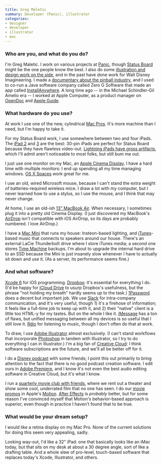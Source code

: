 ```yaml
---
title: Greg Maletic
summary: Developer (Panic), illustrator
categories:
- designer
- developer
- illustrator
- mac
---
```


### Who are you, and what do you do?

I'm Greg Maletic. I work on various projects at [Panic](http://panic.com/ "A Mac and iOS development company."), though [Status Board][status-board-ios] might be the one people know the best. I also do some [illustration and design work on the side](https://gregmaleticwork.wordpress.com/ "Greg's illustrations and design work."), and in the past have done work for Walt Disney Imagineering. I made a [documentary about the pinball industry](http://www.tilt-movie.com/ "Greg's pinball documentary."), and I used to co-run a Java software company called Zero G Software that made an app called [InstallAnywhere][]. A long time ago -- in the Michael Schindler-Gil Amelio era -- I worked at Apple Computer, as a product manager on [OpenDoc][] and [Apple Guide][apple-guide].

### What hardware do you use?

At work I use one of the new, cylindrical [Mac Pros][mac-pro]. It's more machine than I need, but I'm happy to take it.

For my Status Board work, I use somewhere between two and four iPads. The [iPad 2][ipad-2] and [3][ipad-3] are the best: 30-pin iPads are perfect for Status Board because they have flawless video-out. [Lightning iPads have gross artifacts](http://www.panic.com/blog/the-lightning-digital-av-adapter-surprise/ "An in-depth post about the Lightning Digital AV Adapter."), which I'll admit aren't noticeable to most folks, but still bum me out.

I just use one monitor on my Mac, an [Apple Cinema Display][cinema-display]. I have a hard time with multiple monitors: I end up spending all my time managing windows. [OS X Spaces][spaces] work great for me.

I use an old, wired Microsoft mouse, because I can't stand the extra weight of batteries-required wireless mice. I draw a lot with my computer, but I never learned how to use a stylus, so I use the mouse, and I think that may never change.

At home, I use an old-ish [13" MacBook Air][macbook-air]. When necessary, I sometimes plug it into a pretty old Cinema Display. (I just discovered my MacBook's [AirDrop][] isn't compatible with iOS AirDrop, so its days are probably numbered. I love AirDrop.)

I have a [Mac Mini][mac-mini] that runs my house: Insteon-based lighting, and [iTunes][]-based music that connects to speakers around our house. There's an external LaCie Thunderbolt drive where I store iTunes media; a second one stores [Time Machine][time-machine] backups. I'm about to upgrade the internal hard drive to an SSD because the Mini is just insanely slow whenever I have to actually sit down and use it. (As a server, its performance seems fine.)

### And what software?

[Xcode 6][xcode] for iOS programming. [Dropbox][]: it's essential for everything I do. (I'd be happy for [iCloud Drive][icloud-drive] to usurp Dropbox's usefulness, but the phrase "not holding my breath" hardly seems up to the task.) [1Password][] does a decent but important job. We use [Slack][] for intra-company communication, and it's very useful, though 1) it's a firehose of information; it feels like a full-time job to keep up with it, and 2) their "native" client is a little too HTML-y for my tastes. But on the whole I like it. [iMessage][] has a ton of flaws, but unified messaging between all my devices is so useful that I still love it. [Rdio][] for listening to music, though I don't often do that at work.

To draw, I use [Adobe Illustrator][illustrator] almost exclusively. (I can't stand workflows that incorporate [Photoshop][] in tandem with Illustrator, so I try to do everything I can in Illustrator.) I'm a big fan of [Creative Cloud][creative-cloud]: I think software subscriptions are the future, and we'll all be better off for it.

I do a [Disney podcast](https://itunes.apple.com/us/podcast/the-golden-horseshoe-review/id632395411 "Greg's Disney podcast.") with some friends; I point this out primarily to bring attention to the fact that there is no good podcast creation software. I edit ours in [Adobe Premiere][premiere], and I know it's not even the best audio editing software in Creative Cloud, but it's what I know.

I run a [quarterly movie club with friends](http://matchcutmovieclub.com/ "Greg's movie club."), where we rent out a theater and show some cool, underrated film that no one has seen. I do our [movie promos](https://vimeo.com/user562016/videos "Greg's videos on Vimeo.") in Apple's [Motion][]. [After Effects][after-effects] is _probably_ better, but for some reason I've convinced myself that Motion's behavior-based approach is superior, even though in practice I haven't found that to be true.

### What would be your dream setup?

I would like a retina display on my Mac Pro. None of the current solutions for doing this seem very appealing, sadly.

Looking way-out, I'd like a 32" iPad: one that basically looks like an iMac today, but that sits on my desk at about a 30 degree angle, sort of like a drafting table. And a whole slew of pro-level, touch-based software that replaces today's Xcode, Illustrator, and others.

[cinema-display]: https://en.wikipedia.org/wiki/Apple_Cinema_Display "An LCD display."
[ipad-2]: https://www.apple.com/ipad/ "A tablet device."
[ipad-3]: https://www.apple.com/ipad/ "A tablet device with a retina display."
[mac-mini]: https://www.apple.com/mac-mini/ "A small desktop computer."
[mac-pro]: https://www.apple.com/mac-pro/ "The Intel-based Mac tower computer."
[macbook-air]: https://www.apple.com/macbook-air/ "A very thin laptop."
[1password]: https://1password.com "Password management software for Mac OS X."
[after-effects]: https://www.adobe.com/products/aftereffects.html "Motion graphics and video editing software."
[airdrop]: https://en.wikipedia.org/wiki/AirDrop "A service for sharing items between Mac OS X and iOS devices."
[apple-guide]: https://en.wikipedia.org/wiki/Apple_Guide "A help system for Mac OS."
[creative-cloud]: https://www.adobe.com/creativecloud.html "A subscription service for Adobe's creative suite."
[dropbox]: https://www.dropbox.com/ "Online syncing and storage."
[icloud-drive]: https://www.apple.com/icloud/icloud-drive/ "An online document storage service."
[illustrator]: https://www.adobe.com/products/illustrator.html "A vector graphics editor."
[imessage]: https://en.wikipedia.org/wiki/iMessage "A messaging platform."
[installanywhere]: https://en.wikipedia.org/wiki/InstallAnywhere "Java-based installer software."
[itunes]: https://www.apple.com/itunes/ "A jukebox application and online store."
[motion]: https://www.apple.com/final-cut-pro/motion/ "A 3D motion graphics suite."
[opendoc]: https://en.wikipedia.org/wiki/OpenDoc "An embeddable software platform."
[photoshop]: https://www.adobe.com/products/photoshop.html "A bitmap image editor."
[premiere]: https://www.adobe.com/products/premiere.html "A video editing suite."
[rdio]: http://www.rdio.com/home/en-us/ "A music streaming service."
[slack]: https://slack.com/ "A collaboration service."
[spaces]: https://en.wikipedia.org/wiki/Spaces_(software) "Virtual desktop software included with Mac OS X."
[status-board-ios]: https://panic.com/statusboard/ "A customisable dashboard app."
[time-machine]: https://en.wikipedia.org/wiki/Time_Machine_(Mac_OS) "Backup software for the masses, included with Mac OS X 10.5."
[xcode]: https://en.wikipedia.org/wiki/Xcode "An IDE for Mac developers."

